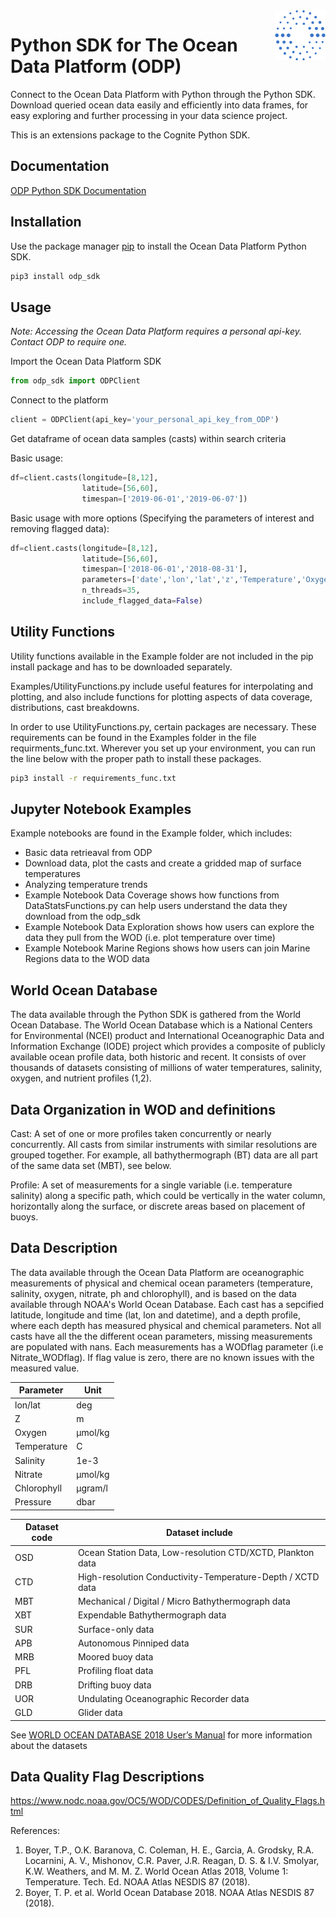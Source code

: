 <a href="https://cognite.com/">
    <img src="https://raw.githubusercontent.com/C4IROcean/odp-sdk-python/master/docs/source/img/odp-favicon-rgb-blueandwhite.png" alt="ODP logo" title="ODP" align="right" height="80" />
</a>

# Python SDK for The Ocean Data Platform (ODP)

Connect to the Ocean Data Platform with Python through the Python SDK. Download queried ocean data easily and efficiently into data frames, for easy exploring and further processing in your data science project.

This is an extensions package to the Cognite Python SDK.

## Documentation

[ODP Python SDK Documentation](https://odp-sdk-python.readthedocs.io/en/master/)

## Installation

Use the package manager [pip](https://pip.pypa.io/en/stable/) to install the Ocean Data Platform Python SDK.

```bash
pip3 install odp_sdk
```
 
## Usage

*Note: Accessing the Ocean Data Platform requires a personal api-key. Contact ODP to require one.*

Import the Ocean Data Platform SDK 
```python
from odp_sdk import ODPClient
```
Connect to the platform
```python
client = ODPClient(api_key='your_personal_api_key_from_ODP')
```
Get dataframe of ocean data samples (casts) within search criteria

Basic usage:
```python
df=client.casts(longitude=[8,12],
                latitude=[56,60],
                timespan=['2019-06-01','2019-06-07']) 
```

Basic usage with more options (Specifying the parameters of interest and removing flagged data):
```python
df=client.casts(longitude=[8,12],
                latitude=[56,60],
                timespan=['2018-06-01','2018-08-31'],
                parameters=['date','lon','lat','z','Temperature','Oxygen','Salinity'],
                n_threads=35,
                include_flagged_data=False)
```


## Utility Functions
Utility functions available in the Example folder are not included in the pip install package and has to be downloaded separately.

Examples/UtilityFunctions.py include useful features for interpolating and plotting, and also include functions for plotting aspects of  data coverage, distributions, cast breakdowns. 

In order to use UtilityFunctions.py, certain packages are necessary. These requirements can be found in the Examples folder in the file requirments_func.txt. Wherever you set up your environment, you can run the line below with the proper path to install these packages. 

```bash
pip3 install -r requirements_func.txt
```

## Jupyter Notebook Examples 
Example notebooks are found in the Example folder, which includes:
- Basic data retrieaval from ODP
- Download data, plot the casts and create a gridded map of surface temperatures 
- Analyzing temperature trends
- Example Notebook Data Coverage shows how functions from DataStatsFunctions.py can help users understand the data they download from the odp_sdk
- Example Notebook Data Exploration shows how users can explore the data they pull from the WOD (i.e. plot temperature over time)
- Example Notebook Marine Regions shows how users can join Marine Regions data to the WOD data

## World Ocean Database
The data available through the Python SDK is gathered from the World Ocean Database. The World Ocean Database which is a National Centers for Environmental (NCEI) product and International Oceanographic Data and Information Exchange (IODE) project which provides a composite of publicly available ocean profile data, both historic and recent. It consists of over thousands of datasets consisting of millions of water temperatures, salinity, oxygen, and nutrient profiles (1,2).

## Data Organization in WOD and definitions

Cast: A set of one or more profiles taken concurrently or nearly concurrently. All casts from similar instruments with similar resolutions are grouped together. For example, all bathythermograph (BT) data are all part of the same data set (MBT), see below. 

Profile: A set of measurements for a single variable (i.e. temperature salinity) along a specific path, which could be vertically in the water column, horizontally along the surface, or discrete areas based on placement of buoys. 

## Data Description
The data available through the Ocean Data Platform are oceanographic measurements of physical and chemical ocean parameters (temperature, salinity, oxygen, nitrate, ph and chlorophyll), and is based on the data available through NOAA's World Ocean Database. Each cast has a sepcified latitude, longitude and time (lat, lon and datetime), and a depth profile, where each depth has measured physical and chemical parameters. Not all casts have all the the different ocean parameters, missing measurements are populated with nans. Each measurements has a WODflag parameter (i.e Nitrate_WODflag). If flag value is zero, there are no known issues with the measured value. 



Parameter|	      Unit
--- | --- 
lon/lat |        deg
Z|               m             
Oxygen|	        µmol/kg 
Temperature|	    C
Salinity|	      1e-3
Nitrate|	        µmol/kg
Chlorophyll|    µgram/l
Pressure|dbar

Dataset code | Dataset include
--- | --- 
OSD| Ocean Station Data, Low-resolution CTD/XCTD, Plankton data
CTD| High-resolution Conductivity-Temperature-Depth / XCTD data
MBT| Mechanical / Digital / Micro Bathythermograph data
XBT| Expendable Bathythermograph data
SUR| Surface-only data
APB| Autonomous Pinniped data
MRB| Moored buoy data
PFL| Profiling float data
DRB| Drifting buoy data
UOR| Undulating Oceanographic Recorder data
GLD| Glider data

See [WORLD OCEAN DATABASE 2018 User’s Manual](https://rda.ucar.edu/datasets/ds285.0/docs/WOD18-UsersManual_final.pdf) for more information about the datasets

## Data Quality Flag Descriptions

https://www.nodc.noaa.gov/OC5/WOD/CODES/Definition_of_Quality_Flags.html

References:
1.	Boyer, T.P., O.K. Baranova, C. Coleman, H. E., Garcia, A. Grodsky, R.A. Locarnini, A. V., Mishonov, C.R. Paver, J.R. Reagan, D. S. & I.V. Smolyar, K.W. Weathers,  and M. M. Z. World Ocean Atlas 2018, Volume 1: Temperature. Tech. Ed. NOAA Atlas NESDIS 87 (2018).
2.	Boyer, T. P. et al. World Ocean Database 2018. NOAA Atlas NESDIS 87 (2018).


